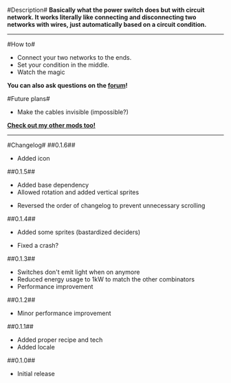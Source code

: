 #Description#
**Basically what the power switch does but with circuit network. It works literally like connecting and disconnecting two networks with wires, just automatically based on a circuit condition.**

-------------

#How to#
* Connect your two networks to the ends.
* Set your condition in the middle.
* Watch the magic

**You can also ask questions on the [forum](https://forums.factorio.com/viewtopic.php?f=93&t=34406)!**

#Future plans#
* Make the cables invisible (impossible?)

**[Check out my other mods too!](https://mods.factorio.com/mods/theRustyKnife)**

-------------

#Changelog#
##0.1.6##
+ Added icon

##0.1.5##
+ Added base dependency
+ Allowed rotation and added vertical sprites
* Reversed the order of changelog to prevent unnecessary scrolling

##0.1.4##
+ Added some sprites (bastardized deciders)
* Fixed a crash?

##0.1.3##
* Switches don't emit light when on anymore
* Reduced energy usage to 1kW to match the other combinators
* Performance improvement

##0.1.2##
* Minor performance improvement

##0.1.1##
+ Added proper recipe and tech
+ Added locale

##0.1.0##
+ Initial release

